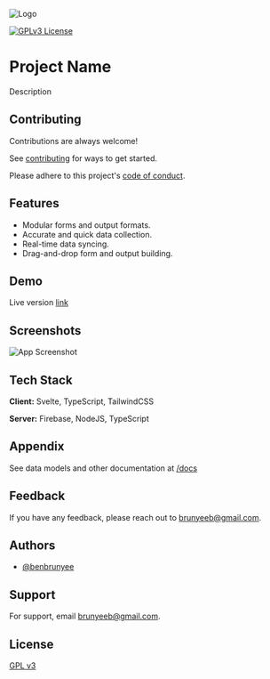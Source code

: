 
![Logo](https://dev-to-uploads.s3.amazonaws.com/uploads/articles/th5xamgrr6se0x5ro4g6.png)

<div style="text: center;">

[![GPLv3 License](https://img.shields.io/badge/License-GPL%20v3-yellow.svg)](https://opensource.org/licenses/)

</div>

# Project Name

Description

## Contributing

Contributions are always welcome!

See [contributing](CONTRIBUTING.md) for ways to get started.

Please adhere to this project's [code of conduct](CODE_OF_CONDUCT.md).

## Features

- Modular forms and output formats.
- Accurate and quick data collection.
- Real-time data syncing.
- Drag-and-drop form and output building.

## Demo

Live version [link](link)

## Screenshots

![App Screenshot](https://via.placeholder.com/468x300?text=App+Screenshot+Here)

## Tech Stack

**Client:** Svelte, TypeScript, TailwindCSS

**Server:** Firebase, NodeJS, TypeScript

## Appendix

See data models and other documentation at [/docs](/docs)

## Feedback

If you have any feedback, please reach out to <brunyeeb@gmail.com>.

## Authors

- [@benbrunyee](https://github.com/benbrunyee/)

## Support

For support, email <brunyeeb@gmail.com>.

## License

[GPL v3](https://opensource.org/license/gpl-3-0/)

